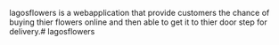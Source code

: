 lagosflowers is a webapplication that provide customers the chance of buying thier flowers online and then able to get it to thier door step for delivery.# lagosflowers
